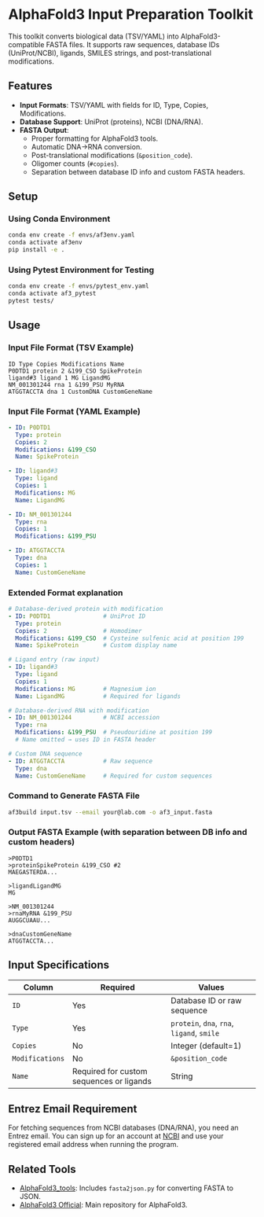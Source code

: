 # AlphaFold3 Input Preparation Toolkit

This toolkit converts biological data (TSV/YAML) into AlphaFold3-compatible FASTA files. It supports raw sequences, database IDs (UniProt/NCBI), ligands, SMILES strings, and post-translational modifications.

## Features
- **Input Formats**: TSV/YAML with fields for ID, Type, Copies, Modifications.
- **Database Support**: UniProt (proteins), NCBI (DNA/RNA).
- **FASTA Output**:
  - Proper formatting for AlphaFold3 tools.
  - Automatic DNA→RNA conversion.
  - Post-translational modifications (`&position_code`).
  - Oligomer counts (`#copies`).
  - Separation between database ID info and custom FASTA headers.

## Setup
### Using Conda Environment
```bash
conda env create -f envs/af3env.yaml
conda activate af3env
pip install -e .
```

### Using Pytest Environment for Testing
```bash
conda env create -f envs/pytest_env.yaml
conda activate af3_pytest
pytest tests/
```


## Usage
### Input File Format (TSV Example)
```TSV
ID Type Copies Modifications Name
P0DTD1 protein 2 &199_CSO SpikeProtein
ligand#3 ligand 1 MG LigandMG
NM_001301244 rna 1 &199_PSU MyRNA
ATGGTACCTA dna 1 CustomDNA CustomGeneName
```

### Input File Format (YAML Example)
```yaml
- ID: P0DTD1
  Type: protein
  Copies: 2
  Modifications: &199_CSO
  Name: SpikeProtein

- ID: ligand#3
  Type: ligand
  Copies: 1
  Modifications: MG
  Name: LigandMG

- ID: NM_001301244
  Type: rna
  Copies: 1
  Modifications: &199_PSU

- ID: ATGGTACCTA
  Type: dna
  Copies: 1
  Name: CustomGeneName

```

### Extended Format explanation
```yaml
# Database-derived protein with modification
- ID: P0DTD1               # UniProt ID
  Type: protein
  Copies: 2                # Homodimer
  Modifications: &199_CSO  # Cysteine sulfenic acid at position 199
  Name: SpikeProtein       # Custom display name

# Ligand entry (raw input)
- ID: ligand#3
  Type: ligand
  Copies: 1
  Modifications: MG        # Magnesium ion
  Name: LigandMG           # Required for ligands

# Database-derived RNA with modification
- ID: NM_001301244         # NCBI accession
  Type: rna
  Modifications: &199_PSU  # Pseudouridine at position 199
  # Name omitted → uses ID in FASTA header

# Custom DNA sequence
- ID: ATGGTACCTA           # Raw sequence
  Type: dna
  Name: CustomGeneName     # Required for custom sequences
```

### Command to Generate FASTA File
```bash
af3build input.tsv --email your@lab.com -o af3_input.fasta
```

### Output FASTA Example (with separation between DB info and custom headers)
```FASTA
>P0DTD1
>proteinSpikeProtein &199_CSO #2
MAEGASTERDA...

>ligandLigandMG
MG

>NM_001301244
>rnaMyRNA &199_PSU
AUGGCUAAU...

>dnaCustomGeneName
ATGGTACCTA...
```

## Input Specifications

| Column         | Required | Values                |
|----------------|----------|-----------------------|
| `ID`           | Yes      | Database ID or raw sequence |
| `Type`         | Yes      | `protein`, `dna`, `rna`, `ligand`, `smile` |
| `Copies`       | No       | Integer (default=1)   |
| `Modifications`| No       | `&position_code`      |
| `Name`         | Required for custom sequences or ligands | String |

## Entrez Email Requirement

For fetching sequences from NCBI databases (DNA/RNA), you need an Entrez email. You can sign up for an account at [NCBI](https://www.ncbi.nlm.nih.gov/account/) and use your registered email address when running the program.

## Related Tools

- [AlphaFold3_tools](https://github.com/snufoodbiochem/Alphafold3_tools): Includes `fasta2json.py` for converting FASTA to JSON.
- [AlphaFold3 Official](https://github.com/google-deepmind/alphafold3): Main repository for AlphaFold3.

